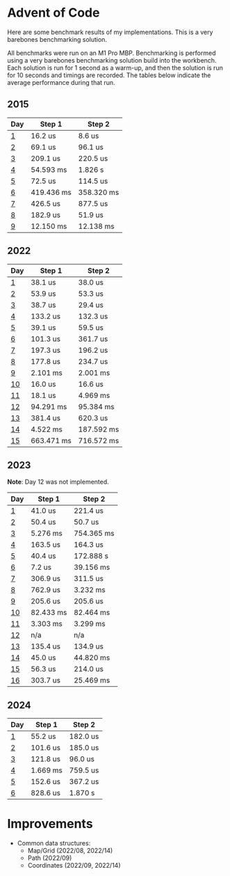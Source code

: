 # Advent of Code

Here are some benchmark results of my implementations. This is a very barebones benchmarking
solution.

All benchmarks were run on an M1 Pro MBP. Benchmarking is performed using a very barebones
benchmarking solution build into the workbench. Each solution is run for 1 second as a warm-up,
and then the solution is run for 10 seconds and timings are recorded. The tables below indicate
the average performance during that run.

## 2015

| Day                     | Step 1     | Step 2     |
|-------------------------|------------|------------|
| [1](2015/01/src/lib.rs) | 16.2 us    | 8.6 us     |
| [2](2015/02/src/lib.rs) | 69.1 us    | 96.1 us    |
| [3](2015/03/src/lib.rs) | 209.1 us   | 220.5 us   |
| [4](2015/04/src/lib.rs) | 54.593 ms  | 1.826 s    |
| [5](2015/05/src/lib.rs) | 72.5 us    | 114.5 us   |
| [6](2015/06/src/lib.rs) | 419.436 ms | 358.320 ms |
| [7](2015/07/src/lib.rs) | 426.5 us   | 877.5 us   |
| [8](2015/08/src/lib.rs) | 182.9 us   | 51.9 us    |
| [9](2015/09/src/lib.rs) | 12.150 ms  | 12.138 ms  |

## 2022

| Day                      | Step 1     | Step 2     |
|--------------------------|------------|------------|
| [1](2022/01/src/lib.rs)  | 38.1 us    | 38.0 us    |
| [2](2022/02/src/lib.rs)  | 53.9 us    | 53.3 us    |
| [3](2022/03/src/lib.rs)  | 38.7 us    | 29.4 us    |
| [4](2022/04/src/lib.rs)  | 133.2 us   | 132.3 us   |
| [5](2022/05/src/lib.rs)  | 39.1 us    | 59.5 us    |
| [6](2022/06/src/lib.rs)  | 101.3 us   | 361.7 us   |
| [7](2022/07/src/lib.rs)  | 197.3 us   | 196.2 us   |
| [8](2022/08/src/lib.rs)  | 177.8 us   | 234.7 us   |
| [9](2022/09/src/lib.rs)  | 2.101 ms   | 2.001 ms   |
| [10](2022/10/src/lib.rs) | 16.0 us    | 16.6 us    |
| [11](2022/11/src/lib.rs) | 18.1 us    | 4.969 ms   |
| [12](2022/12/src/lib.rs) | 94.291 ms  | 95.384 ms  |
| [13](2022/13/src/lib.rs) | 381.4 us   | 620.3 us   |
| [14](2022/14/src/lib.rs) | 4.522 ms   | 187.592 ms |
| [15](2022/15/src/lib.rs) | 663.471 ms | 716.572 ms |

## 2023

**Note**: Day 12 was not implemented.

| Day                      | Step 1    | Step 2     |
|--------------------------|-----------|------------|
| [1](2023/01/src/lib.rs)  | 41.0 us   | 221.4 us   |
| [2](2023/02/src/lib.rs)  | 50.4 us   | 50.7 us    |
| [3](2023/03/src/lib.rs)  | 5.276 ms  | 754.365 ms |
| [4](2023/04/src/lib.rs)  | 163.5 us  | 164.3 us   |
| [5](2023/05/src/lib.rs)  | 40.4 us   | 172.888 s  |
| [6](2023/06/src/lib.rs)  | 7.2 us    | 39.156 ms  |
| [7](2023/07/src/lib.rs)  | 306.9 us  | 311.5 us   |
| [8](2023/08/src/lib.rs)  | 762.9 us  | 3.232 ms   |
| [9](2023/09/src/lib.rs)  | 205.6 us  | 205.6 us   |
| [10](2023/10/src/lib.rs) | 82.433 ms | 82.464 ms  |
| [11](2023/11/src/lib.rs) | 3.303 ms  | 3.299 ms   |
| [12](2023/12/src/lib.rs) | n/a       | n/a        |
| [13](2023/13/src/lib.rs) | 135.4 us  | 134.9 us   |
| [14](2023/14/src/lib.rs) | 45.0 us   | 44.820 ms  |
| [15](2023/15/src/lib.rs) | 56.3 us   | 214.0 us   |
| [16](2023/16/src/lib.rs) | 303.7 us  | 25.469 ms  |

## 2024

| Day                     | Step 1   | Step 2   |
|-------------------------|----------|----------|
| [1](2024/01/src/lib.rs) | 55.2 us  | 182.0 us |
| [2](2024/02/src/lib.rs) | 101.6 us | 185.0 us |
| [3](2024/03/src/lib.rs) | 121.8 us | 96.0 us  |
| [4](2024/04/src/lib.rs) | 1.669 ms | 759.5 us |
| [5](2024/05/src/lib.rs) | 152.6 us | 367.2 us |
| [6](2024/06/src/lib.rs) | 828.6 us | 1.870 s  |

# Improvements

- Common data structures:
  - Map/Grid (2022/08, 2022/14)
  - Path (2022/09)
  - Coordinates (2022/09, 2022/14)
